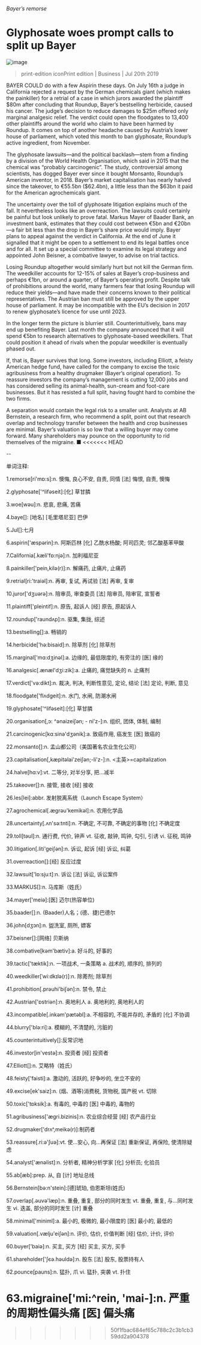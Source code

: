 ###### Bayer’s remorse
# Glyphosate woes prompt calls to split up Bayer 
![image](images/20190713_WBP502_apple_news.jpg) 
> print-edition iconPrint edition | Business | Jul 20th 2019 
BAYER COULD do with a few Aspirin these days. On July 16th a judge in California rejected a request by the German chemicals giant (which makes the painkiller) for a retrial of a case in which jurors awarded the plaintiff $80m after concluding that Roundup, Bayer’s bestselling herbicide, caused his cancer. The judge’s decision to reduce damages to $25m offered only marginal analgesic relief. The verdict could open the floodgates to 13,400 other plaintiffs around the world who claim to have been harmed by Roundup. It comes on top of another headache caused by Austria’s lower house of parliament, which voted this month to ban glyphosate, Roundup’s active ingredient, from November. 
The glyphosate lawsuits—and the political backlash—stem from a finding by a division of the World Health Organisation, which said in 2015 that the chemical was “probably carcinogenic”. The study, controversial among scientists, has dogged Bayer ever since it bought Monsanto, Roundup’s American inventor, in 2018. Bayer’s market capitalisation has nearly halved since the takeover, to €55.5bn ($62.4bn), a little less than the $63bn it paid for the American agrochemicals giant. 
The uncertainty over the toll of glyphosate litigation explains much of the fall. It nevertheless looks like an overreaction. The lawsuits could certainly be painful but look unlikely to prove fatal. Markus Mayer of Baader Bank, an investment bank, estimates that they could cost between €5bn and €20bn—a fair bit less than the drop in Bayer’s share price would imply. Bayer plans to appeal against the verdict in California. At the end of June it signalled that it might be open to a settlement to end its legal battles once and for all. It set up a special committee to examine its legal strategy and appointed John Beisner, a combative lawyer, to advise on trial tactics. 
Losing Roundup altogether would similarly hurt but not kill the German firm. The weedkiller accounts for 12-15% of sales at Bayer’s crop-business and perhaps €1bn, or around a quarter, of Bayer’s operating profit. Despite talk of prohibitions around the world, many farmers fear that losing Roundup will reduce their yields—and have made their concerns known to their political representatives. The Austrian ban must still be approved by the upper house of parliament. It may be incompatible with the EU’s decision in 2017 to renew glyphosate’s licence for use until 2023. 
In the longer term the picture is blurrier still. Counterintuitively, bans may end up benefiting Bayer. Last month the company announced that it will spend €5bn to research alternatives to glyphosate-based weedkillers. That could position it ahead of rivals when the popular weedkiller is eventually phased out. 
If, that is, Bayer survives that long. Some investors, including Elliott, a feisty American hedge fund, have called for the company to excise the toxic agribusiness from a healthy drugmaker (Bayer’s original operation). To reassure investors the company’s management is cutting 12,000 jobs and has considered selling its animal-health, sun-cream and foot-care businesses. But it has resisted a full split, having fought hard to combine the two firms. 
A separation would contain the legal risk to a smaller unit. Analysts at AB Bernstein, a research firm, who recommend a split, point out that research overlap and technology transfer between the health and crop businesses are minimal. Bayer’s valuation is so low that a willing buyer may come forward. Many shareholders may pounce on the opportunity to rid themselves of the migraine. ■ 
<<<<<<< HEAD
-- 
 单词注释:
1.remorse[ri'mɒ:s]:n. 懊悔, 良心不安, 自责, 同情 [法] 悔恨, 自责, 懊悔 
2.glyphosate['^lifәseit]:[化] 草甘膦 
3.woe[wәu]:n. 悲哀, 悲痛, 苦痛 
4.baye[]: [地名] [毛里塔尼亚] 巴伊 
5.Jul[]:七月 
6.aspirin['æspәrin]:n. 阿斯匹林 [化] 乙酰水杨酸; 阿司匹灵; 邻乙酸基苯甲酸 
7.California[.kæli'fɒ:njә]:n. 加利福尼亚 
8.painkiller['pein,kilә(r)]:n. 解痛药, 止痛片, 止痛药 
9.retrial[ri:'traiәl]:n. 再审, 复试, 再试验 [法] 再审, 复审 
10.juror['dʒuәrә]:n. 陪审员, 审查委员 [法] 陪审员, 陪审官, 宣誓者 
11.plaintiff['pleintif]:n. 原告, 起诉人 [经] 原告, 原起诉人 
12.roundup['raundʌp]:n. 驱集, 集拢, 综述 
13.bestselling[]:a. 畅销的 
14.herbicide['hә:bisaid]:n. 除草剂 [化] 除草剂 
15.marginal['mɑ:dʒinәl]:a. 边缘的, 最低限度的, 有旁注的 [医] 缘的 
16.analgesic[.ænæl'dʒi:zik]:a. 止痛的, 痛觉缺失的 n. 止痛剂 
17.verdict['vә:dikt]:n. 裁决, 判决, 判断性意见, 定论, 结论 [法] 定论, 判断, 意见 
18.floodgate['flʌdgeit]:n. 水门, 水闸, 防潮水闸 
19.glyphosate['^lifәseit]:[化] 草甘膦 
20.organisation[,ɔ: ^әnaizeiʃən; - ni'z-]:n. 组织, 团体, 体制, 编制 
21.carcinogenic[kɑ:sinә'dʒәnik]:a. 致癌作用, 癌发生 [医] 致癌的 
22.monsanto[]:n. 孟山都公司（美国著名农业生化公司） 
23.capitalisation[,kæpitәlai'zeiʃən;-li'z-]:n. <主英>=capitalization 
24.halve[hɑ:v]:vt. 二等分, 对半分享, 把...减半 
25.takeover[]:n. 接管, 接收 [经] 接收 
26.les[lei]:abbr. 发射脱离系统（Launch Escape System） 
27.agrochemical[.ægrәu'kemikәl]:n. 农用化学品 
28.uncertainty[.ʌn'sә:tnti]:n. 不确定, 不可靠, 不确定的事物 [化] 不确定度 
29.toll[tәul]:n. 通行费, 代价, 钟声 vt. 征收, 敲钟, 鸣钟, 勾引, 引诱 vi. 征税, 鸣钟 
30.litigation[.liti'geiʃәn]:n. 诉讼, 起诉 [经] 诉讼, 纠葛 
31.overreaction[]:[经] 反应过度 
32.lawsuit['lɒ:sju:t]:n. 诉讼 [法] 诉讼, 诉讼案件 
33.MARKUS[]:n. 马库斯（姓氏） 
34.mayer['meiә]:[医] 迈尔(热容单位) 
35.baader[]:n. (Baader)人名；(德、捷)巴德尔 
36.john[dʒɔn]:n. 盥洗室, 厕所, 嫖客 
37.beisner[]:[网络] 贝斯纳 
38.combative[kәm'bætiv]:a. 好斗的, 好事的 
39.tactic['tæktik]:n. 一项战术, 一条策略 a. 战术的, 顺序的, 排列的 
40.weedkiller[ˈwi:dkɪlə(r)]:n. 除莠剂; 除草剂 
41.prohibition[.prәuhi'biʃәn]:n. 禁令, 禁止 
42.Austrian['ɒstriәn]:n. 奥地利人 a. 奥地利的, 奥地利人的 
43.incompatible[.inkәm'pætәbl]:a. 不相容的, 不能并存的, 矛盾的 [化] 不协调 
44.blurry['blә:ri]:a. 模糊的, 不清楚的, 污脏的 
45.counterintuitively[]:反常识地 
46.investor[in'vestә]:n. 投资者 [经] 投资者 
47.Elliott[]:n. 艾略特（姓氏） 
48.feisty['faisti]:a. 激动的, 活跃的, 好争吵的, 坐立不安的 
49.excise[ek'saiz]:n. (烟、酒等)消费税, 货物税, 国产税 vt. 切除 
50.toxic['tɒksik]:a. 有毒的, 中毒的 [医] 中毒的, 毒物的 
51.agribusiness['ægri.bizinis]:n. 农业综合经营 [经] 农产品行业 
52.drugmaker['drʌ^,meikә(r)]:制药者 
53.reassure[.ri:ә'ʃuә]:vt. 使...安心, 向...再保证 [法] 重新保证, 再保险, 使清除疑虑 
54.analyst['ænәlist]:n. 分析者, 精神分析学家 [化] 分析员; 化验员 
55.ab[æb]:prep. 从, 自 [计] 地址总线 
56.Bernstein[bә:n'stein]:[德]琥珀, 伯恩斯坦(姓氏) 
57.overlap[.әuvә'læp]:n. 重叠, 重复, 部分的同时发生 vt. 重叠, 重复, 与...同时发生 vi. 迭盖, 部分的同时发生 [计] 重叠 
58.minimal['miniml]:a. 最小的, 极微的, 最小限度的 [医] 最小的, 最低的 
59.valuation[.vælju'eiʃәn]:n. 评价, 估价, 价值判断 [经] 估价, 计价, 评价 
60.buyer['baiә]:n. 买主, 买方 [经] 买主, 买方, 买手 
61.shareholder['ʃєә.hәuldә]:n. 股东 [法] 股东, 股票持有人 
62.pounce[pauns]:n. 猛扑, 爪 vi. 猛扑, 突袭 vt. 扑住 
63.migraine['mi:^rein, 'mai-]:n. 严重的周期性偏头痛 [医] 偏头痛 
=======
>>>>>>> 50f1fbac684ef65c788c2c3b1cb359dd2a904378
